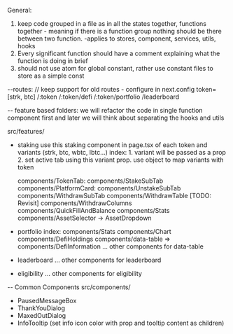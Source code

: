 General:
1. keep code grouped in a file as in all the states together, functions together - meaning if there is a function group nothing should be there between two function. -applies to stores, component, services, utils, hooks
2. Every significant function should have a comment explaining what the function is doing in brief
3. should not use atom for global constant, rather use constant files to store as a simple const

--routes:
// keep support for old routes - configure in next.config
token=[strk, btc]
/:token
/:token/defi
/:token/portfolio
/leaderboard

-- feature based folders: we will refactor the code in single function component first and later we will think about separating the hooks and utils

src/features/
- staking
	use this staking component in page.tsx of each token and variants (strk, btc, wbtc, lbtc...)
	index:
		1. variant will be passed as a prop
		2. set active tab using this variant prop. use object to map variants with token

	components/TokenTab:
	components/StakeSubTab
	components/PlatformCard:
	components/UnstakeSubTab	
	components/WithdrawSubTab
		components/WithdrawTable [TODO: Revisit]
		components/WithdrawColumns
	components/QuickFillAndBalance
	components/Stats
	components/AssetSelector -> AssetDropdown

- portfolio
	index:
	components/Stats
	components/Chart
	components/DefiHoldings
	components/data-table => components/DefiInformation
	... other components for data-table

- leaderboard
	... other components for leaderboard

- eligibility
	... other components for eligibility

-- Common Components
src/components/
- PausedMessageBox
- ThankYouDialog
- MaxedOutDialog
- InfoTooltip (set info icon color with prop and tooltip content as children)
